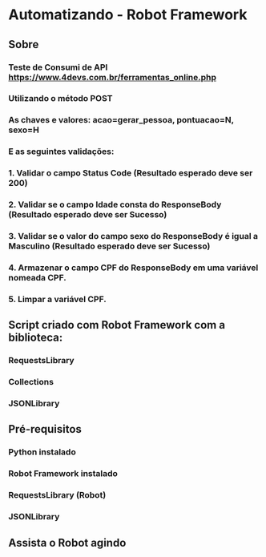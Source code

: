 # Automatizando - Robot Framework
## Sobre
### Teste de Consumi de API https://www.4devs.com.br/ferramentas_online.php

### Utilizando o método POST
### As chaves e valores: acao=gerar_pessoa, pontuacao=N, sexo=H

### E as seguintes validações:
### 1. Validar o campo Status Code (Resultado esperado deve ser 200)
### 2. Validar se o campo Idade consta do ResponseBody (Resultado esperado deve ser Sucesso)
### 3. Validar se o valor do campo sexo do ResponseBody é igual a Masculino (Resultado esperado deve ser Sucesso)
### 4. Armazenar o campo CPF do ResponseBody em uma variável nomeada CPF.
### 5. Limpar a variável CPF.

## Script criado com Robot Framework com a biblioteca:

### RequestsLibrary
### Collections
### JSONLibrary

## Pré-requisitos
### Python instalado
### Robot Framework instalado
### RequestsLibrary (Robot)
### JSONLibrary

## Assista o Robot agindo
